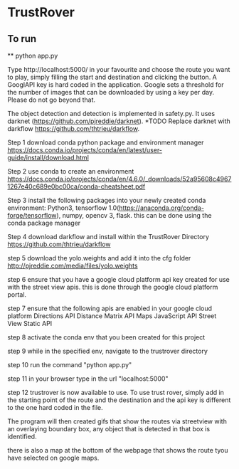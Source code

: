 # TrustRover

## To run
**  python app.py

Type http://localhost:5000/ in your favourite and choose the route you want to play,
simply filling the start and destination and clicking the button.
A GooglAPI key is hard coded in the application.
Google sets a threshold for the number of images that can be downloaded by using a key
per day. Please do not go beyond that.

The object detection and detection is implemented in safety.py. It uses darknet 
(https://github.com/pjreddie/darknet). *TODO Replace darknet with darkflow 
https://github.com/thtrieu/darkflow.


Step 1
download conda python package and environment manager
https://docs.conda.io/projects/conda/en/latest/user-guide/install/download.html


Step 2
use conda to create an environment
https://docs.conda.io/projects/conda/en/4.6.0/_downloads/52a95608c49671267e40c689e0bc00ca/conda-cheatsheet.pdf

Step 3
install the following packages into your newly created conda environment:
Python3, tensorflow 1.0(https://anaconda.org/conda-forge/tensorflow), numpy, opencv 3, flask.
this can be done using the conda package manager

Step 4
download darkflow and install within the TrustRover Directory
https://github.com/thtrieu/darkflow

step 5
download the yolo.weights and add it into the cfg folder
http://pjreddie.com/media/files/yolo.weights

step 6
ensure that you have a google cloud platform api key created for use with the street view apis. this is done through the google cloud platform portal.

step 7
ensure that the following apis are enabled in your google cloud platform
Directions API
Distance Matrix API
Maps JavaScript API
Street View Static API

step 8
activate the conda env that you been created for this project

step 9
while in the specified env, navigate to the trustrover directory

step 10
run the command "python app.py"

step 11
in your browser type in the url "localhost:5000"

step 12
trustrover is now available to use. To use trust rover, simply add in the starting point of the route and the destination and the api key is different to the one hard coded in the file.

The program will then created gifs that show the routes via streetview with an overlaying boundary box, any object that is detected in that box is identified. 

there is also a map at the bottom of the webpage that shows the route tyou have selected on google maps.
 







